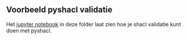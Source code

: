 ## Voorbeeld pyshacl validatie 

Het [jupyter notebook](https://github.com/Geonovum/ISO-2-DCAT/blob/main/dcat-ap-nl-3/dcat-ap-nl-shacl-validatie/test.ipynb) in deze folder laat zien hoe je shacl validatie kunt doen met pyshacl.

